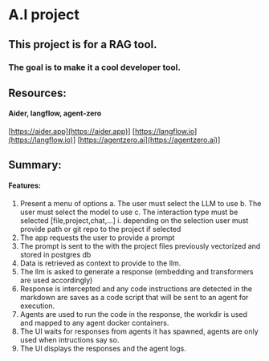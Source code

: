 # A.I project
## This project is for a RAG tool.
### The goal is to make it a cool developer tool.
## Resources:
#### Aider, langflow, agent-zero
[https://aider.app](https://aider.app)]
[https://langflow.io](https://langflow.io)]
[https://agentzero.ai](https://agentzero.ai)]
## Summary: 
#### Features: 
1.  Present a menu of options 
     a.  The user must select the LLM to use
     b.  The user must select the model to use
     c.  The interaction type must be selected [file,project,chat,...]
         i. depending on the selection user must provide path or git repo to the project if selected
2.  The app requests the user to provide a prompt 
5.  The prompt is sent to the with the project files previously vectorized and stored in postgres db
6.  Data is retrieved as context to provide to the llm.
7.  The llm is asked to generate a response (embedding and transformers are used accordingly)
8.  Response is intercepted and any code instructions are detected in the markdown are saves as a code script
    that will be sent to an agent for execution.
9.  Agents are used to run the code in the response, the workdir is used and mapped to any agent docker containers.
10. The UI waits for responses from agents it has spawned, agents are only used when intructions say so.
11. The UI displays the responses and the agent logs.



